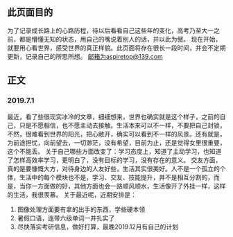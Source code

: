 ## 此页面目的
   为了记录成长路上的心路历程，待以后看看自己这些年的变化，高考乃至大一之前，都是懵懂无知的状态，用自己的嘴说着别人的话，并以此为傲。
   现在开始，就要用心看世界，感受世界的真正样貌。此页面将存在很长一段时间，并会不定期更新，记录自己的所思所想。
   邮箱为aspiretop@139.com
## 正文
### 2019.7.1
   最近，看了些很现实冰冷的文章，细细想来，世界也确实就是这个样子，之前的自己，只是不愿相信，也不愿主动去接触。生活本来可以不一样，不要把自己封锁，不然，很难看到世界的阳光，把心敞开，确实可以看到不一样的风景。还有就是，为前途担忧，向前望去，一切渺茫，没有希望，目前为止，还是觉得女里很重要，这个不能丢。
   关于自己哪些方面改变了：学习态度上，知道了主动学习，也知道了怎样高效率学习，更明白了，没有目标的学习，没有存在的意义。
   交友方面，真的是要慷慨大方，对待身边的人友好些，生活其实很美好。人不是一个孤立的个体，生活中的每个模块也不是，学习、交友、技能提升，并不是相互分割的，而是，当你一方面做的好，其他方面也会一路顺风顺水，生活像开了外挂一样，这样的生活，我很羡慕。
   关于最近呢，近期安排是：
   1. 图像处理方面要有拿的出手的东西，学些硬本领
   2. 暑假口语，连带六级单词一并扎实了
   3. 尽快落实考研信息，做好打算，最晚2019.12月有自己的计划
